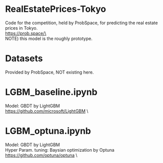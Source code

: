 # RealEstatePrices-Tokyo
Code for the competition, held by ProbSpace,
for predicting the real estate prices in Tokyo.\
https://prob.space/\
\
NOTE) this model is the roughly prototype.

# Datasets
Provided by ProbSpace, NOT existing here. 

# LGBM_baseline.ipynb
Model: GBDT by LightGBM \
https://github.com/microsoft/LightGBM \

# LGBM_optuna.ipynb
Model: GBDT by LightGBM\
Hyper Param. tuning: Baysian optimization by Optuna\
https://github.com/optuna/optuna \

